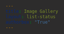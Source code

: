 ```yaml
---
title: Image Gallery
layout: list-status
authorbox: "True"
---
```

  <style>
    html {
      background-color: #2d2c2c;
      font-family: 'Open Sans', sans-serif;
      color: white;
    }

    body-container {
      display: flex;
      flex-wrap: wrap;
      justify-content: flex-start;
      align-items: center;
      margin-bottom: 2rem;
      margin-top: 0;
      padding: 0 1rem 1rem 1rem;
    }

    .main__title {
        margin-bottom: 1rem!important;   
    }

    #gallery {
      display: flex;
      flex-wrap: wrap;
      justify-content: flex-start; /* Left align items horizontally */
      width: 100%;
    }

    #gallery .image-container {
      width: 150px;
  /*  height: 340px;  */
      margin: 5px;
      padding: 5px;
      overflow: hidden;
      border: 1px solid transparent;
      border-radius: 4px;
      display: flex;
      flex-direction: column;
      justify-content: center;
      align-items: center;
      background-color:  #2d2c2c; /* #707B7C; */
   /* box-shadow: white 0 0 1px 1px;  */
    }

    .image-link {
      display: block;
      text-decoration: none;
    }

    #gallery .image-container img {
      width: 130px;
      box-shadow: black 0 0 3px 1px;
      outline: 1px solid black;
      padding: 4px;
    }

    img:hover {
      box-shadow: #B9DCD2 0 0 3px 3px;
      outline: 1px solid #336699;
      background-color: white;
    }

    .caption {
      text-align: center;
      padding: 5px;
      font-size: 0.65rem;
      background-color: #2d2c2c;
      color: white;
      margin-top: 1rem;
      border-radius: 4px;
      box-shadow: #2d2c2c 0 0 1px 1px;
    }

    body::after {
      content: '';
      flex: auto;
    }

    .pagination {
      display: flex;
      flex-wrap: wrap;
      justify-content: left;
      align-items: center;
      width: 100%;
      margin: 2rem 0 2rem 0;
      gap: .5rem 0;
    }

    @media screen and (max-width: 900px) {
    .pagination {
      justify-content: center;
    }
    .image-container {
      width: calc(50% - 40px);
      height: auto;
    }

    #gallery {
      justify-content: center; /* Left align items horizontally */
    }
  }

    .page-link {
      margin: 0 5px;
      padding: 5px;
      color: white;
      background-color: #2d2c2c;
      border: 1px solid #ccc;
      border-radius: 4px;
      text-decoration-color: transparent!important;
    }

    a.page-link:link, a.page-link:visited, a.page-link:hover, a.page-link:active {
    text-decoration-color: transparent!important;
    }

    a.page-link:hover {
        background-color: #B9DCD2;
        color: black;
    }

    .page-link.active {
      background-color: #336699;
      text-decoration-color: transparent!important;
    }
  </style>
</head>
<body>
  <div class="body-container">
  <div class="pagination" id="pagination"></div>
  <div id="gallery"></div>
  <script>
    document.addEventListener("DOMContentLoaded", function() {
      const gallery = document.getElementById("gallery");
      const paginationContainer = document.getElementById("pagination");
      const imagesPerRow = 4;
      const imagesPerPage = 24;
      let currentPage = 1;
      function displayImages() {
        const indexFile = "images/index.dat";
        fetch(indexFile)
          .then(response => response.text())
          .then(data => {
            const imageFiles = data.trim().split('\n');
            const filteredFiles = imageFiles.filter(filename => /\.[a-zA-Z0-9]{3,4}$/i.test(filename.trim())); // Check for valid 3 or 4 character extensions
            const startIdx = (currentPage - 1) * imagesPerPage;
            const endIdx = startIdx + imagesPerPage;
            for (let i = startIdx; i < endIdx && i < filteredFiles.length; i++) {
              const filename = filteredFiles[i];
              const container = document.createElement("div");
              container.classList.add("image-container");
              container.id = `image-${i}`;
              const imageLink = document.createElement("a");
              imageLink.classList.add("image-link");
              const image = document.createElement("img");
              const imagePath = `images/${filename.trim()}`;
              image.src = imagePath;
              image.alt = filename.trim();
              imageLink.href = imagePath;
              imageLink.target = "_self";
              imageLink.appendChild(image);
              container.appendChild(imageLink);
              const caption = document.createElement("div");
              caption.classList.add("caption");
              caption.textContent = filename.trim();
              container.appendChild(caption);
              gallery.appendChild(container);
            }
            const totalPages = Math.ceil(filteredFiles.length / imagesPerPage);
            for (let i = 1; i <= totalPages; i++) {
              const pageLink = document.createElement("a");
              pageLink.classList.add("page-link");
              pageLink.href = `?page=${i}`;
              pageLink.textContent = i < 10 ? `0${i}` : i;
              pageLink.addEventListener("click", (event) => {
                event.preventDefault();
                const page = parseInt(event.target.textContent, 10);
                changePage(page);
                history.pushState({ page }, `Page ${page}`, `?page=${page}`);
              });
              if (i === currentPage) {
                pageLink.classList.add("active");
              }
              paginationContainer.appendChild(pageLink);
            }
          })
          .catch(error => console.error("Error fetching images:", error));
      }
      window.onpopstate = function(event) {
        const page = event.state ? event.state.page : 1;
        changePage(page);
      };
      function changePage(page) {
        currentPage = page;
        gallery.innerHTML = "";
        paginationContainer.innerHTML = "";
        displayImages();
      }
      // Initial setup to handle the initial page
      const initialPage = parseInt(new URLSearchParams(window.location.search).get('page'), 10) || 1;
      currentPage = initialPage;
      displayImages();
    });
  </script>
</div>
</body>
</html>
